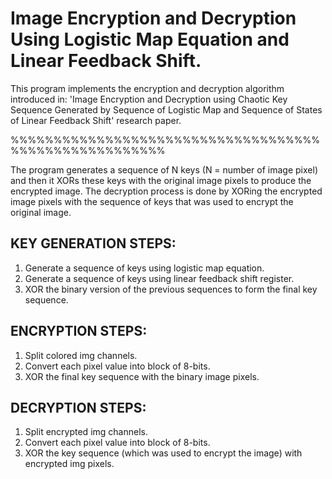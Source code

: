 # Image Encryption and Decryption Using Logistic Map Equation and Linear Feedback Shift.
This program implements the encryption and decryption algorithm introduced in:
'Image Encryption and Decryption using Chaotic Key Sequence Generated by Sequence of Logistic Map and Sequence of States of Linear Feedback Shift' research paper.

%%%%%%%%%%%%%%%%%%%%%%%%%%%%%%%%%%%%%%%%%%%%%%%%%%%%%%

The program generates a sequence of N keys (N = number of image pixel) and then it XORs these keys with the original image pixels to produce the encrypted image. The decryption process is done by XORing the encrypted image pixels with the sequence of keys that was used to encrypt the original image.

## KEY GENERATION STEPS:
1. Generate a sequence of keys using logistic map equation.
2. Generate a sequence of keys using linear feedback shift register.
3. XOR the binary version of the previous sequences to form the final key sequence.

## ENCRYPTION STEPS:
1. Split colored img channels. 
2. Convert each pixel value into block of 8-bits.
3. XOR the final key sequence with the binary image pixels.

## DECRYPTION STEPS:
1. Split encrypted img channels. 
2. Convert each pixel value into block of 8-bits.
3. XOR the key sequence (which was used to encrypt the image) with encrypted img pixels.
